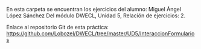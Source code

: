 En esta carpeta se encuentran los ejercicios del alumno: Miguel Ángel López Sánchez
Del módulo DWECL, Unidad 5, Relación de ejercicios: 2.

Enlace al repositorio Git de esta práctica:
https://github.com/Lobozel/DWECL/tree/master/UD5/InteraccionFormularios